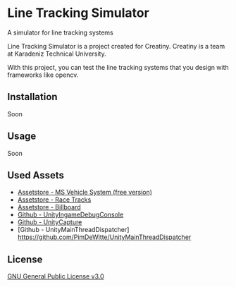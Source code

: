 # Line Tracking Simulator
A simulator for line tracking systems

Line Tracking Simulator is a project created for Creatiny.
Creatiny is a team at Karadeniz Technical University.

With this project, you can test the line tracking systems that you design with frameworks like opencv. 

## Installation
Soon
## Usage
Soon
## Used Assets
* [Assetstore - MS Vehicle System (free version)](https://assetstore.unity.com/packages/tools/physics/ms-vehicle-system-free-version-90214)
* [Assetstore - Race Tracks](https://assetstore.unity.com/packages/3d/environments/roadways/race-tracks-140501)
* [Assetstore - Billboard](https://assetstore.unity.com/packages/3d/environments/urban/billboard-9700)
* [Github - UnityIngameDebugConsole](https://github.com/yasirkula/UnityIngameDebugConsole)
* [Github - UnityCapture](https://github.com/schellingb/UnityCapture)
* [Github - UnityMainThreadDispatcher] https://github.com/PimDeWitte/UnityMainThreadDispatcher

## License
[GNU General Public License v3.0](https://github.com/ohanedan/Line-Tracking-Simulator/blob/master/LICENSE)